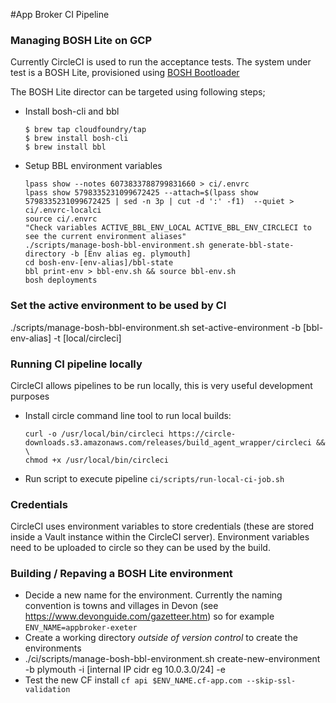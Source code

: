 #App Broker CI Pipeline

### Managing BOSH Lite on GCP

Currently CircleCI is used to run the acceptance tests. The system under test is a BOSH Lite, provisioned using [BOSH Bootloader](https://github.com/cloudfoundry/bosh-bootloader)

The BOSH Lite director can be targeted using following steps;

* Install bosh-cli and bbl
	```
	$ brew tap cloudfoundry/tap
	$ brew install bosh-cli
	$ brew install bbl
	```
* Setup BBL environment variables
	```
	lpass show --notes 6073833788799831660 > ci/.envrc
	lpass show 5798335231099672425 --attach=$(lpass show 5798335231099672425 | sed -n 3p | cut -d ':' -f1)  --quiet > ci/.envrc-localci
	source ci/.envrc
	"Check variables ACTIVE_BBL_ENV_LOCAL ACTIVE_BBL_ENV_CIRCLECI to see the current environment aliases"
	./scripts/manage-bosh-bbl-environment.sh generate-bbl-state-directory -b [Env alias eg. plymouth]
	cd bosh-env-[env-alias]/bbl-state
	bbl print-env > bbl-env.sh && source bbl-env.sh
	bosh deployments
	```

### Set the active environment to be used by CI
./scripts/manage-bosh-bbl-environment.sh set-active-environment -b [bbl-env-alias] -t [local/circleci]

### Running CI pipeline locally
CircleCI allows pipelines to be run locally, this is very useful development purposes

* Install circle command line tool to run local builds:
	```$bash
	curl -o /usr/local/bin/circleci https://circle-downloads.s3.amazonaws.com/releases/build_agent_wrapper/circleci && \
	chmod +x /usr/local/bin/circleci
	```
* Run script to execute pipeline
`ci/scripts/run-local-ci-job.sh`

### Credentials
CircleCI uses environment variables to store credentials (these are stored inside
a Vault instance within the CircleCI server). Environment variables need to
be uploaded to circle so they can be used by the build.


### Building / Repaving a BOSH Lite environment

* Decide a new name for the environment. Currently the naming convention is towns and villages in Devon (see https://www.devonguide.com/gazetteer.htm) so for example `ENV_NAME=appbroker-exeter`
* Create a working directory *outside of version control* to create the environments
* ./ci/scripts/manage-bosh-bbl-environment.sh create-new-environment -b plymouth -i [internal IP cidr eg 10.0.3.0/24] -e
* Test the new CF install `cf api $ENV_NAME.cf-app.com --skip-ssl-validation`